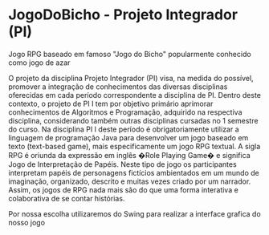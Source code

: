 # JogoDoBicho - Projeto Integrador (PI)


Jogo RPG baseado em famoso "Jogo do Bicho" popularmente conhecido como jogo de azar

O projeto da disciplina Projeto Integrador (PI) visa, na medida do possível, promover a integração de conhecimentos das diversas disciplinas oferecidas em cada período correspondente a disciplina de PI. Dentro deste contexto, o projeto de PI I tem por objetivo primário aprimorar conhecimentos de Algoritmos e Programação, adquirido na respectiva disciplina, considerando também outras disciplinas cursadas no 1 semestre do curso. Na disciplina PI I deste período é obrigatoriamente utilizar a linguagem de programação Java para desenvolver um jogo baseado em texto (text-based game), mais especificamente um jogo RPG textual. A sigla RPG é oriunda da expressão em inglês �Role Playing Game� e significa Jogo de Interpretação de Papéis. Neste tipo de jogo os participantes interpretam papéis de personagens fictícios ambientados em um mundo de imaginação, organizado, descrito e muitas vezes criado por um narrador. Assim, os jogos de RPG nada mais são do que uma forma interativa e colaborativa de se contar histórias.

Por nossa escolha utilizaremos do Swing para realizar a interface grafica do nosso jogo

